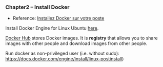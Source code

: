 ### Chapter2 – Install Docker

- Reference: [Installez Docker sur votre poste](https://openclassrooms.com/fr/courses/2035766-optimisez-votre-deploiement-en-creant-des-conteneurs-avec-docker/6211390-installez-docker-sur-votre-poste)

Install Docker Engine for Linux Ubuntu [here](https://docs.docker.com/engine/install/ubuntu/#install-using-the-repository).

[Docker Hub](https://hub.docker.com/) stores Docker images. It is **registry** that allows you to share images with other people and download images from other people.

Run docker as non-privileged user (i.e. without sudo): https://docs.docker.com/engine/install/linux-postinstall)